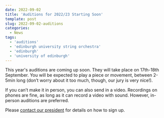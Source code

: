 ```yaml
---
date: 2022-09-02
title: 'Auditions for 2022/23 Starting Soon'
template: post
slug: 2022-09-02-auditions
categories:
  - News
tags:
  - 'auditions'
  - 'edinburgh university string orchestra'
  - 'edinburgh'
  - 'university of edinburgh'
---
```


This year's auditions are coming up soon. They will take place on 17th-18th September. You will be expected to play a piece or movement, between 2-5min long (don’t worry about it too much, though, our jury is very nice!).

If you can’t make it in person, you can also send in a video. Recordings on phones are fine, as long as it can record a video with sound. However, in-person auditions are preferred. 

Please [contact our president](mailto:euso.president@gmail.com) for details on how to sign up.